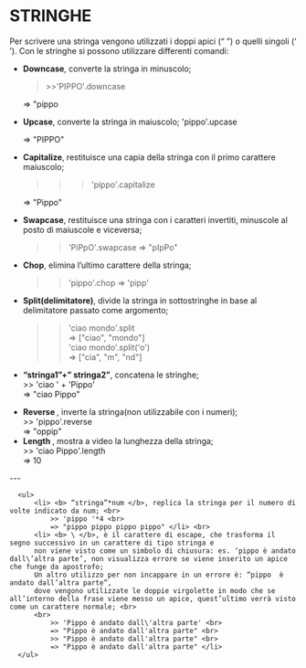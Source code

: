 # STRINGHE 
Per scrivere una stringa vengono utilizzati i doppi apici (“ ”) o quelli singoli (‘ ’). Con le stringhe si possono utilizzare differenti comandi:
* **Downcase**, converte la stringa in minuscolo;
	> \>>'PIPPO'.downcase 
	>
	=> "pippo
* **Upcase**, converte la stringa in maiuscolo;
	'pippo'.upcase
	>
	=> "PIPPO" 
* **Capitalize**, restituisce una capia della stringa con il primo carattere maiuscolo;
    >
	> >> 'pippo'.capitalize 
	>
	=> "Pippo"
* **Swapcase**, restituisce una stringa con i caratteri invertiti, minuscole al posto di maiuscole e viceversa;
	>> 'PiPpO'.swapcase 
	=> "pIpPo" 
* **Chop**, elimina l’ultimo carattere della stringa; <br>
	>> 'pippo'.chop 
	=> 'pipp'		
* **Split(delimitatore)**, divide la stringa in sottostringhe in base al delimitatore passato come argomento;
	>> 'ciao mondo'.split <br>
	=> ["ciao", "mondo"] <br>
	>> 'ciao mondo'.split('o') <br>
	=> ["cia", "m", "nd"] </li>
* **“stringa1”+” stringa2”**, concatena le stringhe; <br>
				>> 'ciao ' + 'Pippo' <br>
				=> "ciao Pippo" </li>
			<li> <b> Reverse </b>, inverte la stringa(non utilizzabile con i numeri); <br>
				>> 'pippo'.reverse <br>
				=> "oppip" </li>
			<li> <b> Length </b>, mostra a video la lunghezza della stringa; <br>
				>> 'ciao Pippo'.length <br>
				=> 10 </li>
		</ul>
		---

		<ul>
			<li> <b> “stringa”*num </b>, replica la stringa per il numero di volte indicato da num; <br>
				>> 'pippo '*4 <br>
				=> "pippo pippo pippo pippo" </li> <br>
			<li> <b> \ </b>, è il carattere di escape, che trasforma il segno successivo in un carattere di tipo stringa e
			non viene visto come un simbolo di chiusura: es. ‘pippo è andato dall\’altra parte’, non visualizza errore se viene inserito un apice che funge da apostrofo; 
			Un altro utilizzo per non incappare in un errore è: “pippo  è andato dall’altra parte”, 
			dove vengono utilizzate le doppie virgolette in modo che se all’interno della frase viene messo un apice, quest’ultimo verrà visto come un carattere normale; <br> 
			<br>
				>> 'Pippo è andato dall\'altra parte' <br>
				=> "Pippo è andato dall'altra parte" <br>
				>> "Pippo è andato dall'altra parte" <br>
				=> "Pippo è andato dall'altra parte" </li>
		</ul>
		
